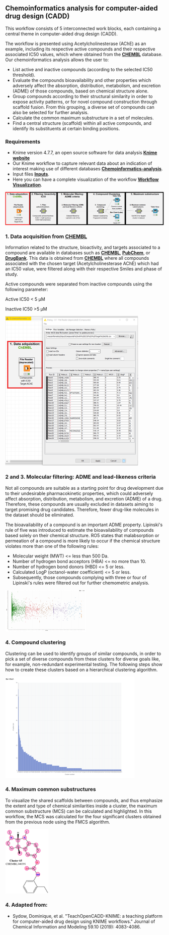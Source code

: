 ## Chemoinformatics analysis for computer-aided drug design (CADD)

This workflow consists of 5 interconnected work blocks, each containing a central theme in computer-aided drug design (CADD).

The workflow is presented using Acetylcholinesterase (AChE) as an example, including its respective active compounds and their respective associated IC50 values, which where obtained from the <a href="https://www.ebi.ac.uk/chembl" target="_blank"><b>CHEMBL</b></a> database. Our chemoinformatics analysis allows the user to:

+ List active and inactive compounds (according to the selected IC50 threshold).
+ Evaluate the compounds bioavailability and other properties which adversely affect the absorption, distribution, metabolism, and excretion (ADME) of those  compounds, based on chemical structure alone.
+ Group compounds according to their structural similarity in order to expose activity patterns, or for novel compound construction through scaffold fusion.  From this grouping, a diverse set of compounds can also be selected for further analysis.
+ Calculate the common maximum substructure in a set of molecules.
+ Find a central structure (scaffold) within all active compounds, and identify its substituents at certain binding positions.

### Requirements

+ Knime version 4.7.7, an open source software for data analysis <b><a href="https://www.knime.com/" target="_blank">Knime website</a></b>
+ Our Knime workflow to capture relevant data about an indication of interest making use of different databases <a href="https://github.com/jdhurtadop2017/Chemoinformatics_analysis/raw/master/chemoinformatics.knwf">**Chemoinformatics-analysis**</a>.
+ Input files <a href="https://github.com/jdhurtadop2017/Chemoinformatics_analysis/raw/master/Input/Compounds%20with%20IC50%20%20Target%20AChE.rar">**Inputs**</a>.
+ Here you can have a complete visualization of the workflow <a href="https://workflow2app.netlify.app/" target="_blank">**Workflow Visualization**</a>.

<img src="./media\Workflow.png" style="zoom:75%;" />

### 1. Data acquisition from <a href="https://www.ebi.ac.uk/chembl" target="_blank"><b>CHEMBL</b></a> 

Information related to the structure, bioactivity, and targets associated to a  compound are available in databases such as <a href="https://www.ebi.ac.uk/chembl" target="_blank"><b>CHEMBL</b></a>, <a href="https://pubchem.ncbi.nlm.nih.gov/l" target="_blank"><b>PubChem</b></a>, or <a href="https://go.drugbank.com/" target="_blank"><b>DrugBank</b></a>. This data is obtained from <a href="https://www.ebi.ac.uk/chembl" target="_blank"><b>CHEMBL</b></a> where all compounds associated with the chosen target (Acetylcholinesterase AChE) which had an IC50 value, were filtered along with their respective Smiles and phase of study.

Active compounds were separated from inactive compounds using the following parameter:

Active IC50 < 5 µM

Inactive IC50 >5 µM

<img src="./media\figure1.png" style="zoom:50%;" />

### 2 and 3. **Molecular filtering: ADME and lead-likeness criteria**

Not all compounds are suitable as a starting point for drug development due to their undesirable pharmacokinetic properties, which could adversely affect absorption, distribution, metabolism, and excretion (ADME) of a drug. Therefore, these compounds are usually excluded in datasets aiming to target promising drug candidates. Therefore, fewer drug-like molecules in the dataset should be eliminated.

The bioavailability of a compound is an important ADME property. Lipinski's rule of five was introduced to estimate the bioavailability of compounds based solely on their chemical structure. RO5 states that malabsorption or permeation of a compound is more likely to occur if the chemical structure violates more than one of the following rules:

+ Molecular weight (MWT) <= less than 500 Da.
+ Number of hydrogen bond acceptors (HBA) <= no more than 10.
+ Number of hydrogen bond donors (HBD) <= 5 or less.
+ Calculated LogP (octanol-water coefficient) <= 5 or less.
+ Subsequently, those compounds complying with three or four of Lipinski's rules were filtered out for further chemometric analysis.

<img src="./media\figure2.png" style="zoom:25%;" />

### 4. Compound clustering

Clustering can be used to identify groups of similar compounds, in order to pick a set of diverse compounds from these clusters for diverse goals like, for example,  non-redundant experimental testing. The following steps show how to create these clusters based on a hierarchical clustering algorithm.

<img src="./media\figure3.png" style="zoom:40%;" />

### 4. Maximum common substructures

To visualize the shared scaffolds between compounds, and thus emphasize the extent and type of chemical similarities inside a cluster, the maximum common substructure (MCS) can be calculated and highlighted. In this workflow, the MCS was calculated for the four significant clusters obtained from the previous node using the FMCS algorithm.

<img src="./media\figure4.png" style="zoom:20%" />



### 4. Adapted from:

* Sydow, Dominique, et al. "TeachOpenCADD-KNIME: a teaching platform for computer-aided drug design using KNIME workflows." Journal of Chemical Information and Modeling 59.10 (2019): 4083-4086.
